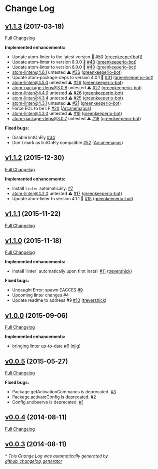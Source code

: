 # Change Log

## [v1.1.3](https://github.com/AtomLinter/linter-clojure/tree/v1.1.3) (2017-03-18)
[Full Changelog](https://github.com/AtomLinter/linter-clojure/compare/v1.1.2...v1.1.3)

**Implemented enhancements:**

- Update atom-linter to the latest version 🚀 [\#50](https://github.com/AtomLinter/linter-clojure/pull/50) ([greenkeeper[bot]](https://github.com/integration/greenkeeper))
- Update atom-linter to version 8.0.0 🚀 [\#48](https://github.com/AtomLinter/linter-clojure/pull/48) ([greenkeeperio-bot](https://github.com/greenkeeperio-bot))
- Update atom-linter to version 6.0.0 🚀 [\#43](https://github.com/AtomLinter/linter-clojure/pull/43) ([greenkeeperio-bot](https://github.com/greenkeeperio-bot))
- atom-linter@4.6.1 untested ⚠️ [\#36](https://github.com/AtomLinter/linter-clojure/pull/36) ([greenkeeperio-bot](https://github.com/greenkeeperio-bot))
- Update atom-package-deps to version 4.0.1 🚀 [\#31](https://github.com/AtomLinter/linter-clojure/pull/31) ([greenkeeperio-bot](https://github.com/greenkeeperio-bot))
- atom-linter@4.5.0 untested ⚠️ [\#29](https://github.com/AtomLinter/linter-clojure/pull/29) ([greenkeeperio-bot](https://github.com/greenkeeperio-bot))
- atom-package-deps@3.0.8 untested ⚠️ [\#27](https://github.com/AtomLinter/linter-clojure/pull/27) ([greenkeeperio-bot](https://github.com/greenkeeperio-bot))
- atom-linter@4.4.0 untested ⚠️ [\#26](https://github.com/AtomLinter/linter-clojure/pull/26) ([greenkeeperio-bot](https://github.com/greenkeeperio-bot))
- atom-linter@4.3.4 untested ⚠️ [\#25](https://github.com/AtomLinter/linter-clojure/pull/25) ([greenkeeperio-bot](https://github.com/greenkeeperio-bot))
- atom-linter@4.3.1 untested ⚠️ [\#21](https://github.com/AtomLinter/linter-clojure/pull/21) ([greenkeeperio-bot](https://github.com/greenkeeperio-bot))
- Force EOL to be LF [\#20](https://github.com/AtomLinter/linter-clojure/pull/20) ([Arcanemagus](https://github.com/Arcanemagus))
- atom-linter@4.3.0 untested ⚠️ [\#19](https://github.com/AtomLinter/linter-clojure/pull/19) ([greenkeeperio-bot](https://github.com/greenkeeperio-bot))
- atom-package-deps@3.0.7 untested ⚠️ [\#18](https://github.com/AtomLinter/linter-clojure/pull/18) ([greenkeeperio-bot](https://github.com/greenkeeperio-bot))

**Fixed bugs:**

- Disable lintOnFly [\#34](https://github.com/AtomLinter/linter-clojure/issues/34)
- Don't mark as lintOnFly compatible [\#52](https://github.com/AtomLinter/linter-clojure/pull/52) ([Arcanemagus](https://github.com/Arcanemagus))

## [v1.1.2](https://github.com/AtomLinter/linter-clojure/tree/v1.1.2) (2015-12-30)
[Full Changelog](https://github.com/AtomLinter/linter-clojure/compare/v1.1.1...v1.1.2)

**Implemented enhancements:**

- Install `linter` automatically. [\#7](https://github.com/AtomLinter/linter-clojure/issues/7)
- atom-linter@4.2.0 untested ⚠️ [\#17](https://github.com/AtomLinter/linter-clojure/pull/17) ([greenkeeperio-bot](https://github.com/greenkeeperio-bot))
- Update atom-linter to version 4.1.1 🚀 [\#15](https://github.com/AtomLinter/linter-clojure/pull/15) ([greenkeeperio-bot](https://github.com/greenkeeperio-bot))

## [v1.1.1](https://github.com/AtomLinter/linter-clojure/tree/v1.1.1) (2015-11-22)
[Full Changelog](https://github.com/AtomLinter/linter-clojure/compare/v1.1.0...v1.1.1)

## [v1.1.0](https://github.com/AtomLinter/linter-clojure/tree/v1.1.0) (2015-11-18)
[Full Changelog](https://github.com/AtomLinter/linter-clojure/compare/v1.0.0...v1.1.0)

**Implemented enhancements:**

- Install 'linter' automatically upon first install [\#11](https://github.com/AtomLinter/linter-clojure/pull/11) ([trevershick](https://github.com/trevershick))

**Fixed bugs:**

- Uncaught Error: spawn EACCES [\#9](https://github.com/AtomLinter/linter-clojure/issues/9)
- Upcoming linter changes [\#4](https://github.com/AtomLinter/linter-clojure/issues/4)
- Update readme to address \#9 [\#10](https://github.com/AtomLinter/linter-clojure/pull/10) ([trevershick](https://github.com/trevershick))

## [v1.0.0](https://github.com/AtomLinter/linter-clojure/tree/v1.0.0) (2015-09-06)
[Full Changelog](https://github.com/AtomLinter/linter-clojure/compare/v0.0.5...v1.0.0)

**Implemented enhancements:**

- bringing linter up-to-date [\#6](https://github.com/AtomLinter/linter-clojure/pull/6) ([njlg](https://github.com/njlg))

## [v0.0.5](https://github.com/AtomLinter/linter-clojure/tree/v0.0.5) (2015-05-27)
[Full Changelog](https://github.com/AtomLinter/linter-clojure/compare/v0.0.4...v0.0.5)

**Fixed bugs:**

- Package.getActivationCommands is deprecated. [\#3](https://github.com/AtomLinter/linter-clojure/issues/3)
- Package.activateConfig is deprecated. [\#2](https://github.com/AtomLinter/linter-clojure/issues/2)
- Config.unobserve is deprecated. [\#1](https://github.com/AtomLinter/linter-clojure/issues/1)

## [v0.0.4](https://github.com/AtomLinter/linter-clojure/tree/v0.0.4) (2014-08-11)
[Full Changelog](https://github.com/AtomLinter/linter-clojure/compare/v0.0.3...v0.0.4)

## [v0.0.3](https://github.com/AtomLinter/linter-clojure/tree/v0.0.3) (2014-08-11)


\* *This Change Log was automatically generated by [github_changelog_generator](https://github.com/skywinder/Github-Changelog-Generator)*
